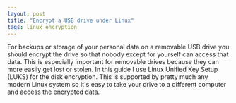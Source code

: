 ```yaml
---
layout: post
title: "Encrypt a USB drive under Linux"
tags: linux encryption
---
```


For backups or storage of your personal data on a removable USB drive you should encrypt the drive so that nobody except for yourself can access that data. This is especially important for removable drives because they can more easily get lost or stolen. In this guide I use Linux Unified Key Setup (LUKS) for the disk encryption. This is supported by pretty much any modern Linux system so it's easy to take your drive to a different computer and access the encrypted data.

